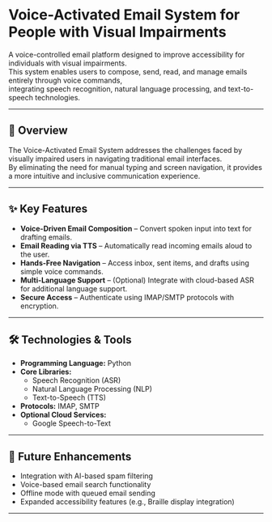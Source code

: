 # Voice-Activated Email System for People with Visual Impairments

A voice-controlled email platform designed to improve accessibility for individuals with visual impairments.  
This system enables users to compose, send, read, and manage emails entirely through voice commands,  
integrating speech recognition, natural language processing, and text-to-speech technologies.

---

## 📌 Overview
The Voice-Activated Email System addresses the challenges faced by visually impaired users in navigating traditional email interfaces.  
By eliminating the need for manual typing and screen navigation, it provides a more intuitive and inclusive communication experience.

---

## ✨ Key Features
- **Voice-Driven Email Composition** – Convert spoken input into text for drafting emails.
- **Email Reading via TTS** – Automatically read incoming emails aloud to the user.
- **Hands-Free Navigation** – Access inbox, sent items, and drafts using simple voice commands.
- **Multi-Language Support** – (Optional) Integrate with cloud-based ASR for additional language support.
- **Secure Access** – Authenticate using IMAP/SMTP protocols with encryption.

---

## 🛠 Technologies & Tools
- **Programming Language:** Python
- **Core Libraries:**
  - Speech Recognition (ASR)
  - Natural Language Processing (NLP)
  - Text-to-Speech (TTS)
- **Protocols:** IMAP, SMTP
- **Optional Cloud Services:**
  - Google Speech-to-Text
 


---


## 🚀 Future Enhancements
- Integration with AI-based spam filtering
- Voice-based email search functionality
- Offline mode with queued email sending
- Expanded accessibility features (e.g., Braille display integration)

---

